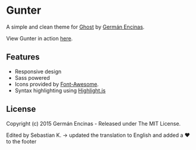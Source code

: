 Gunter
======

A simple and clean theme for [Ghost](https://github.com/tryghost/ghost/) by [Germán Encinas](http://germanencinas.com/).

View Gunter in action [here](http://germanencinas.com/gunter).

## Features

* Responsive design
* Sass powered
* Icons provided by [Font-Awesome](https://github.com/FortAwesome/Font-Awesome).
* Syntax highlighting using [Highlight.js](https://github.com/isagalaev/highlight.js)

## License

Copyright (c) 2015 Germán Encinas - Released under The MIT License.

Edited by Sebastian K. 
-> updated the translation to English and added a ❤ to the footer
